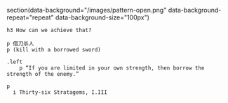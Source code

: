 section(data-background="/images/pattern-open.png" data-background-repeat="repeat" data-background-size="100px")

    h3 How can we achieve that?

    p 借刀杀人
    p (kill with a borrowed sword)

    .left
        p “If you are limited in your own strength, then borrow the strength of the enemy.”

    p
      i Thirty-six Stratagems, I.III
